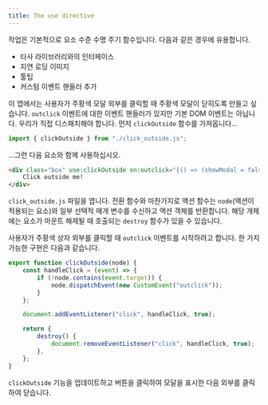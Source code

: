 ```yaml
---
title: The use directive
---
```


작업은 기본적으로 요소 수준 수명 주기 함수입니다. 다음과 같은 경우에 유용합니다.

- 타사 라이브러리와의 인터페이스
- 지연 로딩 이미지
- 툴팁
- 커스텀 이벤트 핸들러 추가

이 앱에서는 사용자가 주황색 모달 외부를 클릭할 때 주황색 모달이 닫히도록 만들고 싶습니다. `outclick` 이벤트에 대한 이벤트 핸들러가 있지만 기본 DOM 이벤트는 아닙니다. 우리가 직접 디스패치해야 합니다. 먼저 `clickOutside` 함수를 가져옵니다...

```js
import { clickOutside } from "./click_outside.js";
```

...그런 다음 요소와 함께 사용하십시오.

```html
<div class="box" use:clickOutside on:outclick="{() => (showModal = false)}">
	Click outside me!
</div>
```

`click_outside.js` 파일을 엽니다. 전환 함수와 마찬가지로 액션 함수는 `node`(액션이 적용되는 요소)와 일부 선택적 매개 변수를 수신하고 액션 객체를 반환합니다. 해당 개체에는 요소가 마운트 해제될 때 호출되는 `destroy` 함수가 있을 수 있습니다.

사용자가 주황색 상자 외부를 클릭할 때 `outclick` 이벤트를 시작하려고 합니다. 한 가지 가능한 구현은 다음과 같습니다.

```js
export function clickOutside(node) {
	const handleClick = (event) => {
		if (!node.contains(event.target)) {
			node.dispatchEvent(new CustomEvent("outclick"));
		}
	};

	document.addEventListener("click", handleClick, true);

	return {
		destroy() {
			document.removeEventListener("click", handleClick, true);
		},
	};
}
```

`clickOutside` 기능을 업데이트하고 버튼을 클릭하여 모달을 표시한 다음 외부를 클릭하여 닫습니다.

